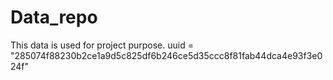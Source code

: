 # Data_repo
This data is used for project purpose.
uuid = "285074f88230b2ce1a9d5c825df6b246ce5d35ccc8f81fab44dca4e93f3e024f"
